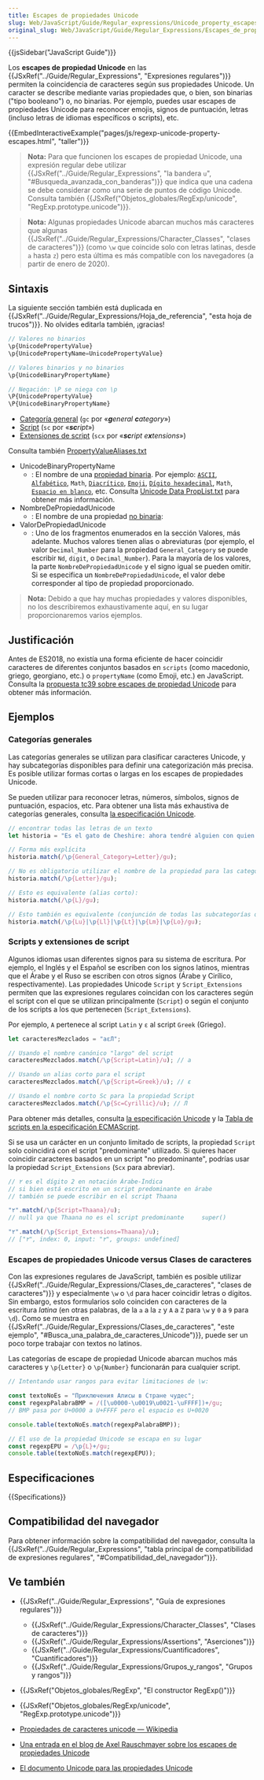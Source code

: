 ```yaml
---
title: Escapes de propiedades Unicode
slug: Web/JavaScript/Guide/Regular_expressions/Unicode_property_escapes
original_slug: Web/JavaScript/Guide/Regular_Expressions/Escapes_de_propiedades_Unicode
---
```


{{jsSidebar("JavaScript Guide")}}

Los **escapes de propiedad Unicode** en las {{JSxRef("../Guide/Regular_Expressions", "Expresiones regulares")}} permiten la coincidencia de caracteres según sus propiedades Unicode. Un caracter se describe mediante varias propiedades que, o bien, son binarias ("tipo booleano") o, no binarias. Por ejemplo, puedes usar escapes de propiedades Unicode para reconocer emojis, signos de puntuación, letras (incluso letras de idiomas específicos o scripts), etc.

{{EmbedInteractiveExample("pages/js/regexp-unicode-property-escapes.html", "taller")}}

> **Nota:** Para que funcionen los escapes de propiedad Unicode, una expresión regular debe utilizar {{JSxRef("../Guide/Regular_Expressions", "la bandera <code>u</code>", "#Busqueda_avanzada_con_banderas")}} que indica que una cadena se debe considerar como una serie de puntos de código Unicode. Consulta también {{JSxRef("Objetos_globales/RegExp/unicode", "RegExp.prototype.unicode")}}.

> **Nota:** Algunas propiedades Unicode abarcan muchos más caracteres que algunas {{JSxRef("../Guide/Regular_Expressions/Character_Classes", "clases de caracteres")}} (como `\w` que coincide solo con letras latinas, desde `a` hasta `z`) pero esta última es más compatible con los navegadores (a partir de enero de 2020).

## Sintaxis

La siguiente sección también está duplicada en {{JSxRef("../Guide/Regular_Expressions/Hoja_de_referencia", "esta hoja de trucos")}}. No olvides editarla también, ¡gracias!

```js
// Valores no binarios
\p{UnicodePropertyValue}
\p{UnicodePropertyName=UnicodePropertyValue}

// Valores binarios y no binarios
\p{UnicodeBinaryPropertyName}

// Negación: \P se niega con \p
\P{UnicodePropertyValue}
\P{UnicodeBinaryPropertyName}
```

- [Categoría general](https://unicode.org/reports/tr18/#General_Category_Property) (`gc` por «_**g**eneral **c**ategory_»)
- [Script](https://unicode.org/reports/tr24/#Script) (`sc` por «_**sc**ript_»)
- [Extensiones de script](https://unicode.org/reports/tr24/#Script_Extensions) (`scx` por «_**sc**ript e**x**tensions_»)

Consulta también [PropertyValueAliases.txt](https://www.unicode.org/Public/UCD/latest/ucd/PropertyValueAliases.txt)

- UnicodeBinaryPropertyName
  - : El nombre de una [propiedad binaria](https://tc39.es/ecma262/#table-binary-unicode-properties). Por ejemplo: [`ASCII`](https://unicode.org/reports/tr18/#General_Category_Property), [`Alfabético`](https://unicode.org/reports/tr44/#Alphabetic), `Math`, [`Diacrítico`](https://unicode.org/reports/tr44/#Diacritic), [`Emoji`](https://unicode.org/reports/tr51/#Emoji_Properties), [`Dígito hexadecimal`](https://unicode.org/reports/tr44/#Hex_Digit), `Math`, [`Espacio en blanco`](https://unicode.org/reports/tr44/#White_Space), etc. Consulta [Unicode Data PropList.txt](https://www.unicode.org/Public/UCD/latest/ucd/PropList.txt) para obtener más información.
- NombreDePropiedadUnicode
  - : El nombre de una propiedad [no binaria](https://tc39.es/ecma262/#table-nonbinary-unicode-properties):
- ValorDePropiedadUnicode
  - : Uno de los fragmentos enumerados en la sección Valores, más adelante. Muchos valores tienen alias o abreviaturas (por ejemplo, el valor `Decimal_Number` para la propiedad `General_Category` se puede escribir `Nd`, `digit`, o `Decimal_Number`). Para la mayoría de los valores, la parte `NombreDePropiedadUnicode` y el signo igual se pueden omitir. Si se especifica un `NombreDePropiedadUnicode`, el valor debe corresponder al tipo de propiedad proporcionado.

> **Nota:** Debido a que hay muchas propiedades y valores disponibles, no los describiremos exhaustivamente aquí, en su lugar proporcionaremos varios ejemplos.

## Justificación

Antes de ES2018, no existía una forma eficiente de hacer coincidir caracteres de diferentes conjuntos basados en `scripts` (como macedonio, griego, georgiano, etc.) o `propertyName` (como Emoji, etc.) en JavaScript. Consulta la [propuesta tc39 sobre escapes de propiedad Unicode](https://github.com/tc39/proposal-regexp-unicode-property-escapes) para obtener más información.

## Ejemplos

### Categorías generales

Las categorías generales se utilizan para clasificar caracteres Unicode, y hay subcategorías disponibles para definir una categorización más precisa. Es posible utilizar formas cortas o largas en los escapes de propiedades Unicode.

Se pueden utilizar para reconocer letras, números, símbolos, signos de puntuación, espacios, etc. Para obtener una lista más exhaustiva de categorías generales, consulta [la especificación Unicode](https://unicode.org/reports/tr18/#General_Category_Property).

```js
// encontrar todas las letras de un texto
let historia = "Es el gato de Cheshire: ahora tendré alguien con quien hablar";

// Forma más explícita
historia.match(/\p{General_Category=Letter}/gu);

// No es obligatorio utilizar el nombre de la propiedad para las categorías generales
historia.match(/\p{Letter}/gu);

// Esto es equivalente (alias corto):
historia.match(/\p{L}/gu);

// Esto también es equivalente (conjunción de todas las subcategorías que utilizan alias cortos)
historia.match(/\p{Lu}|\p{Ll}|\p{Lt}|\p{Lm}|\p{Lo}/gu);
```

### Scripts y extensiones de script

Algunos idiomas usan diferentes signos para su sistema de escritura. Por ejemplo, el Inglés y el Español se escriben con los signos latinos, mientras que el Árabe y el Ruso se escriben con otros signos (Árabe y Cirílico, respectivamente). Las propiedades Unicode `Script` y `Script_Extensions` permiten que las expresiones regulares coincidan con los caracteres según el script con el que se utilizan principalmente (`Script`) o según el conjunto de los scripts a los que pertenecen (`Script_Extensions`).

Por ejemplo, `A` pertenece al script `Latin` y `ε` al script `Greek` (Griego).

```js
let caracteresMezclados = "aεЛ";

// Usando el nombre canónico "largo" del script
caracteresMezclados.match(/\p{Script=Latin}/u); // a

// Usando un alias corto para el script
caracteresMezclados.match(/\p{Script=Greek}/u); // ε

// Usando el nombre corto Sc para la propiedad Script
caracteresMezclados.match(/\p{Sc=Cyrillic}/u); // Л
```

Para obtener más detalles, consulta [la especificación Unicode](https://unicode.org/reports/tr24/#Script) y la [Tabla de scripts en la especificación ECMAScript](https://tc39.es/ecma262/#table-unicode-script-values).

Si se usa un carácter en un conjunto limitado de scripts, la propiedad `Script` solo coincidirá con el script "predominante" utilizado. Si quieres hacer coincidir caracteres basados en un script "no predominante", podrías usar la propiedad `Script_Extensions` (`Scx` para abreviar).

```js
// ٢ es el dígito 2 en notación Árabe-Índica
// si bien está escrito en un script predominante en árabe
// también se puede escribir en el script Thaana

"٢".match(/\p{Script=Thaana}/u);
// null ya que Thaana no es el script predominante     super()

"٢".match(/\p{Script_Extensions=Thaana}/u);
// ["٢", index: 0, input: "٢", groups: undefined]
```

### Escapes de propiedades Unicode versus Clases de caracteres

Con las expresiones regulares de JavaScript, también es posible utilizar {{JSxRef("../Guide/Regular_Expressions/Clases_de_caracteres", "clases de caracteres")}} y especialmente `\w` o `\d` para hacer coincidir letras o dígitos. Sin embargo, estos formularios solo coinciden con caracteres de la escritura _latina_ (en otras palabras, de la `a` a la `z` y `A` a `Z` para `\w` y `0` a `9` para `\d`). Como se muestra en {{JSxRef("../Guide/Regular_Expressions/Clases_de_caracteres", "este ejemplo", "#Busca_una_palabra_de_caracteres_Unicode")}}, puede ser un poco torpe trabajar con textos no latinos.

Las categorías de escape de propiedad Unicode abarcan muchos más caracteres y `\p{Letter}` o `\p{Number}` funcionarán para cualquier script.

```js
// Intentando usar rangos para evitar limitaciones de \w:

const textoNoEs = "Приключения Алисы в Стране чудес";
const regexpPalabraBMP = /([\u0000-\u0019\u0021-\uFFFF])+/gu;
// BMP pasa por U+0000 a U+FFFF pero el espacio es U+0020

console.table(textoNoEs.match(regexpPalabraBMP));

// El uso de la propiedad Unicode se escapa en su lugar
const regexpEPU = /\p{L}+/gu;
console.table(textoNoEs.match(regexpEPU));
```

## Especificaciones

{{Specifications}}

## Compatibilidad del navegador

Para obtener información sobre la compatibilidad del navegador, consulta la {{JSxRef("../Guide/Regular_Expressions", "tabla principal de compatibilidad de expresiones regulares", "#Compatibilidad_del_navegador")}}.

## Ve también

- {{JSxRef("../Guide/Regular_Expressions", "Guía de expresiones regulares")}}

  - {{JSxRef("../Guide/Regular_Expressions/Character_Classes", "Clases de caracteres")}}
  - {{JSxRef("../Guide/Regular_Expressions/Assertions", "Aserciones")}}
  - {{JSxRef("../Guide/Regular_Expressions/Cuantificadores", "Cuantificadores")}}
  - {{JSxRef("../Guide/Regular_Expressions/Grupos_y_rangos", "Grupos y rangos")}}

- {{JSxRef("Objetos_globales/RegExp", "El constructor RegExp()")}}
- {{JSxRef("Objetos_globales/RegExp/unicode", "RegExp.prototype.unicode")}}
- [Propiedades de caracteres unicode — Wikipedia](https://en.wikipedia.org/wiki/Unicode_character_property)
- [Una entrada en el blog de Axel Rauschmayer sobre los escapes de propiedades Unicode](https://2ality.com/2017/07/regexp-unicode-property-escapes.html)
- [El documento Unicode para las propiedades Unicode](https://unicode.org/reports/tr18/#Categories)
